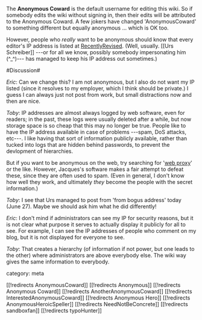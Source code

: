 The **Anonymous Coward** is the default username for editing this wiki. So if somebody edits the wiki without signing in, then their edits will be attributed to the Anonymous Coward.  A few jokers have changed 'AnonymousCoward' to something different but equally anonymous ... which is OK too.

However, people who *really* want to be anonymous should know that every editor\'s IP address is listed at [RecentlyRevised](http://ncatlab.org/nlab/recently_revised).  (Well, usually.  [[Urs Schreiber]] ---or for all we know, possibly somebody impersonating him (^_^)--- has managed to keep his IP address out sometimes.)


#Discussion#

_Eric_: Can we change this? I am not anonymous, but I also do not want my IP listed (since it resolves to my employer, which I think should be private.) I guess I can always just not post from work, but small distractions now and then are nice.

_Toby_:  IP addresses are almost always logged by web software, even for readers; in the past, these logs were usually deleted after a while, but now storage space is so cheap that this may no longer be true.  People like to have the IP address available in case of problems ---spam, DoS attacks, etc---.  I like having that sort of information publicly available, rather than tucked into logs that are hidden behind passwords, to prevent the devlopment of hierarchies.

But if you want to be anonymous on the web, try searching for '[web proxy](http://www.google.com/search?q=web+proxy)' or the like.  However, Jacques\'s software makes a fair attempt to defeat these, since they are often used to spam.  (Even in general, I don\'t know how well they work, and ultimately *they* become the people with the secret information.)

_Toby_:  I see that Urs managed to post from 'from bogus address' today (June 27).  Maybe we should ask him what he did differently!

_Eric_: I don't mind if administrators can see my IP for security reasons, but it is not clear what purpose it serves to actually display it publicly for all to see. For example, I can see the IP addresses of people who comment on my blog, but it is not displayed for everyone to see.

_Toby_:  That creates a hierarchy (of information if not power, but one leads to the other) where administrators are above everybody else.  The wiki way gives the same information to everybody.


category: meta

[[!redirects AnonymousCoward]]
[[!redirects Anonymous]]
[[!redirects Anonymous Coward]]
[[!redirects AnotherAnonymousCoward]]
[[!redirects InterestedAnonymousCoward]]
[[!redirects Anonymous Hero]]
[[!redirects AnonymousHeroicSpeller]]
[[!redirects NeedNotBeConcrete]]
[[!redirects sandboxfan]]
[[!redirects typoHunter]]
